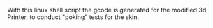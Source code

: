 With this linux shell script the gcode is generated for the modified 3d Printer, 
to conduct "poking" tests for the skin.
